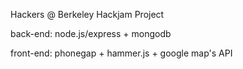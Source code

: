 Hackers @ Berkeley Hackjam Project

back-end: node.js/express + mongodb

front-end: phonegap + hammer.js + google map's API
